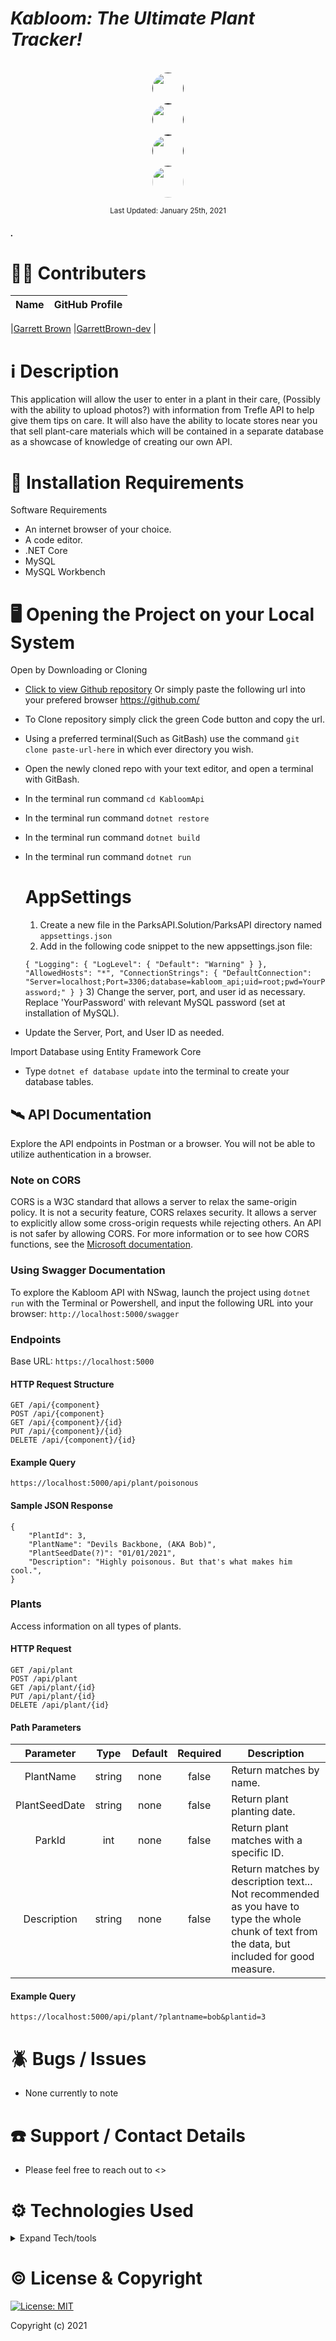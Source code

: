 # _Kabloom: The Ultimate Plant Tracker!_

<p align="center">
    <br>
        <a href="">
        <img style="border-radius: 100%; height: 50px; width: auto" src="">
    </a>
        <br>
        <a href="">
        <img style="border-radius: 100%; height: 50px; width: auto" src="">
    </a>
        <br>
        <a href="">
        <img style="border-radius: 100%; height: 50px; width: auto" src="">
    </a>
    <br>
        <a href="https://github.com/GarrettBrown-dev">
        <img style="border-radius: 100%; height: 50px; width: auto" src="https://avatars1.githubusercontent.com/u/69095640?s=460&u=eefe493b85312d332eedc271ee24a39d586446ae&v=4">
    </a>
</p>

<p align="center">
  <small>Last Updated: January 25th, 2021</small>
</p>

#### _._ 

# 🧑‍💻 Contributers

| Name | GitHub Profile |
|------|----------------|



|[Garrett Brown](https://www.linkedin.com/in/garrett-brown-d/) |[GarrettBrown-dev](https://github.com/GarrettBrown-dev) |

# ℹ️ Description

This application will allow the user to enter in a plant in their care, (Possibly with the ability to upload photos?) with information from Trefle API to help give them tips on care. It will also have the ability to locate stores near you that sell plant-care materials which will be contained in a separate database as a showcase of knowledge of creating our own API.

# 💾 Installation Requirements

Software Requirements
* An internet browser of your choice.
* A code editor.
* .NET Core
* MySQL
* MySQL Workbench

# 🖥️ Opening the Project on your Local System

Open by Downloading or Cloning
- [Click to view Github repository](https://github.com/) Or simply paste the following url into your prefered browser https://github.com/
- To Clone repository simply click the green Code button and copy the url.
- Using a preferred terminal(Such as GitBash) use the command `git clone paste-url-here` in which ever directory you wish.
- Open the newly cloned repo with your text editor, and open a terminal with GitBash.
- In the terminal run command `cd KabloomApi`
- In the terminal run command `dotnet restore`
- In the terminal run command `dotnet build`
- In the terminal run command `dotnet run`

  # AppSettings

  1) Create a new file in the ParksAPI.Solution/ParksAPI directory named `appsettings.json`
  2) Add in the following code snippet to the new appsettings.json file:
  
  `
{
    "Logging": {
        "LogLevel": {
        "Default": "Warning"
        }
    },
    "AllowedHosts": "*",
    "ConnectionStrings": {
        "DefaultConnection": "Server=localhost;Port=3306;database=kabloom_api;uid=root;pwd=YourPassword;"
    }
}
  `
  3) Change the server, port, and user id as necessary. Replace 'YourPassword' with relevant MySQL password (set at installation of MySQL).

* Update the Server, Port, and User ID as needed.

Import Database using Entity Framework Core
* Type `dotnet ef database update` into the terminal to create your database tables.

## 🛰️ API Documentation
Explore the API endpoints in Postman or a browser. You will not be able to utilize authentication in a browser.

### Note on CORS
CORS is a W3C standard that allows a server to relax the same-origin policy. It is not a security feature, CORS relaxes security. It allows a server to explicitly allow some cross-origin requests while rejecting others. An API is not safer by allowing CORS.
For more information or to see how CORS functions, see the [Microsoft documentation](https://docs.microsoft.com/en-us/aspnet/core/security/cors?view=aspnetcore-2.2#how-cors).

### Using Swagger Documentation 
To explore the Kabloom API with NSwag, launch the project using `dotnet run` with the Terminal or Powershell, and input the following URL into your browser: `http://localhost:5000/swagger`

### Endpoints
Base URL: `https://localhost:5000`

#### HTTP Request Structure
```
GET /api/{component}
POST /api/{component}
GET /api/{component}/{id}
PUT /api/{component}/{id}
DELETE /api/{component}/{id}
```

#### Example Query
```
https://localhost:5000/api/plant/poisonous
```

#### Sample JSON Response
```
{
    "PlantId": 3,
    "PlantName": "Devils Backbone, (AKA Bob)",
    "PlantSeedDate(?)": "01/01/2021",
    "Description": "Highly poisonous. But that's what makes him cool.",
}
```

### Plants
Access information on all types of plants.

#### HTTP Request
```
GET /api/plant
POST /api/plant
GET /api/plant/{id}
PUT /api/plant/{id}
DELETE /api/plant/{id}
```

#### Path Parameters
| Parameter | Type | Default | Required | Description |
| :---: | :---: | :---: | :---: | --- |
| PlantName | string | none | false | Return matches by name.
| PlantSeedDate | string | none | false | Return plant planting date. |
| ParkId | int | none | false | Return plant matches with a specific ID. |
| Description | string | none | false | Return matches by description text... Not recommended as you have to type the whole chunk of text from the data, but included for good measure. |

#### Example Query
```
https://localhost:5000/api/plant/?plantname=bob&plantid=3
```

# 🪲 Bugs / Issues

* None currently to note

# ☎️ Support / Contact Details

* Please feel free to reach out to <>

# ⚙️ Technologies Used

<details>
  <summary>Expand Tech/tools</summary>

* [Bootstrap Components](https://getbootstrap.com/docs/3.3/components/)
* C#
* Razor
* Entity Framework Core
* Swashbuckle
* Swagger
* Nuget Versioning
* MySql
* MySql Workbench
* CORS
* Trefle

</details>

# ©️ License & Copyright

[![License: MIT](https://img.shields.io/badge/License-MIT-yellow.svg)](https://opensource.org/licenses/MIT)

Copyright (c) 2021 